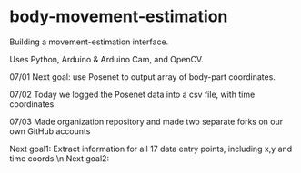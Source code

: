 # body-movement-estimation
Building a movement-estimation interface.

Uses Python, Arduino & Arduino Cam, and OpenCV.


07/01 Next goal: use Posenet to output array of body-part coordinates.

07/02 Today we logged the Posenet data into a csv file, with time coordinates.

07/03 Made organization repository and made two separate forks on our own GitHub accounts

Next goal1: Extract information for all 17 data entry points, including x,y and time coords.\n
Next goal2:

